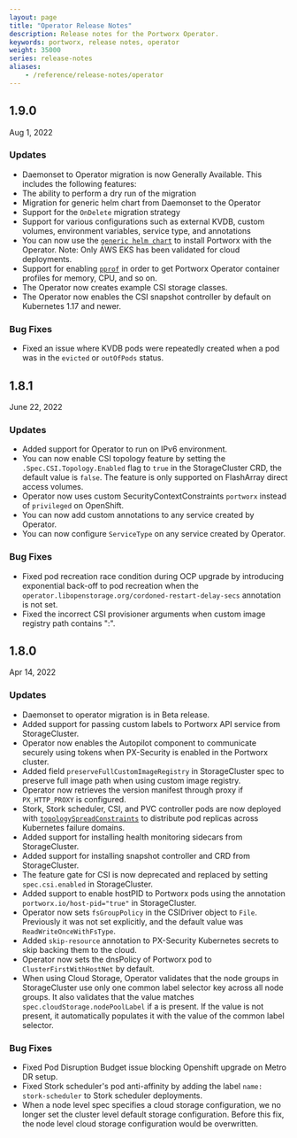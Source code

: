 ```yaml
---
layout: page
title: "Operator Release Notes"
description: Release notes for the Portworx Operator.
keywords: portworx, release notes, operator
weight: 35000
series: release-notes
aliases:
    - /reference/release-notes/operator
---
```


## 1.9.0
Aug 1, 2022

### Updates

* Daemonset to Operator migration is now Generally Available. This includes the following features:
 * The ability to perform a dry run of the migration
 * Migration for generic helm chart from Daemonset to the Operator
 * Support for the `OnDelete` migration strategy
 * Support for various configurations such as external KVDB, custom volumes, environment variables, service type, and annotations
* You can now use the [`generic helm chart`](https://github.com/portworx/helm/tree/portworx-operator-v1) to install Portworx with the Operator. Note: Only AWS EKS has been validated for cloud deployments.
* Support for enabling [`pprof`](https://pkg.go.dev/runtime/pprof#hdr-Profiling_a_Go_program) in order to get Portworx Operator container profiles for memory, CPU, and so on.
* The Operator now creates example CSI storage classes.
* The Operator now enables the CSI snapshot controller by default on Kubernetes 1.17 and newer.

### Bug Fixes

* Fixed an issue where KVDB pods were repeatedly created when a pod was in the `evicted` or `outOfPods` status. 


## 1.8.1
June 22, 2022

### Updates

* Added support for Operator to run on IPv6 environment.
* You can now enable CSI topology feature by setting the `.Spec.CSI.Topology.Enabled` flag to `true` in the StorageCluster CRD, the default value is `false`. The feature is only supported on FlashArray direct access volumes.
* Operator now uses custom SecurityContextConstraints `portworx` instead of `privileged` on OpenShift.
* You can now add custom annotations to any service created by Operator.
* You can now configure `ServiceType` on any service created by Operator.

### Bug Fixes

* Fixed pod recreation race condition during OCP upgrade by introducing exponential back-off to pod recreation when the `operator.libopenstorage.org/cordoned-restart-delay-secs` annotation is not set. 
* Fixed the incorrect CSI provisioner arguments when custom image registry path contains ":".


## 1.8.0

Apr 14, 2022

### Updates

* Daemonset to operator migration is in Beta release.
* Added support for passing custom labels to Portworx API service from StorageCluster.
* Operator now enables the Autopilot component to communicate securely using tokens when PX-Security is enabled in the Portworx cluster.
* Added field `preserveFullCustomImageRegistry` in StorageCluster spec to preserve full image path when using custom image registry.
* Operator now retrieves the version manifest through proxy if `PX_HTTP_PROXY` is configured.
* Stork, Stork scheduler, CSI, and PVC controller pods are now deployed with [`topologySpreadConstraints`](https://kubernetes.io/docs/concepts/workloads/pods/pod-topology-spread-constraints/) to distribute pod replicas across Kubernetes failure domains.
* Added support for installing health monitoring sidecars from StorageCluster.
* Added support for installing snapshot controller and CRD from StorageCluster.
* The feature gate for CSI is now deprecated and replaced by setting `spec.csi.enabled` in StorageCluster.
* Added support to enable hostPID to Portworx pods using the annotation `portworx.io/host-pid="true"` in StorageCluster.
* Operator now sets `fsGroupPolicy` in the CSIDriver object to `File`. Previously it was not set explicitly, and the default value was `ReadWriteOnceWithFsType`.
* Added `skip-resource` annotation to PX-Security Kubernetes secrets to skip backing them to the cloud.
* Operator now sets the dnsPolicy of Portworx pod to `ClusterFirstWithHostNet` by default.
* When using Cloud Storage, Operator validates that the node groups in StorageCluster use only one common label selector key across all node groups. It also validates that the value matches `spec.cloudStorage.nodePoolLabel` if a is present. If the value is not present, it automatically populates it with the value of the common label selector.

### Bug Fixes

* Fixed Pod Disruption Budget issue blocking Openshift upgrade on Metro DR setup.
* Fixed Stork scheduler's pod anti-affinity by adding the label `name: stork-scheduler` to Stork scheduler deployments.
* When a node level spec specifies a cloud storage configuration, we no longer set the cluster level default storage configuration. Before this fix, the node level cloud storage configuration would be overwritten.
